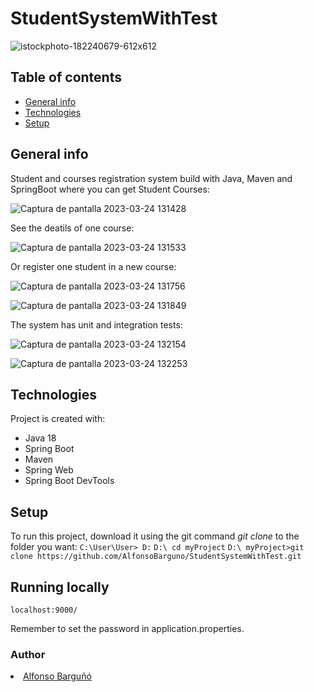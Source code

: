 # StudentSystemWithTest


![istockphoto-182240679-612x612](https://user-images.githubusercontent.com/94359346/227517143-e6ff58fb-43f4-43cf-9369-924ce69767e2.jpg)



## Table of contents
* [General info](#general-info)
* [Technologies](#technologies)
* [Setup](#setup)


## General info
Student and courses registration system build with Java, Maven and SpringBoot where you can get Student Courses:


![Captura de pantalla 2023-03-24 131428](https://user-images.githubusercontent.com/94359346/227518655-d7e84bac-5fa4-4364-8169-f44a515c9928.png)


See the deatils of one course:


![Captura de pantalla 2023-03-24 131533](https://user-images.githubusercontent.com/94359346/227518862-ba4a816e-fbfa-4ce3-9e78-81981d7f3988.png)


Or register one student in a new course:



![Captura de pantalla 2023-03-24 131756](https://user-images.githubusercontent.com/94359346/227519322-2a82d4fb-45dc-4d9a-a80e-6abcbdef5323.png)


![Captura de pantalla 2023-03-24 131849](https://user-images.githubusercontent.com/94359346/227519447-a2c99308-7efa-4516-ae0d-b5c063f4ff37.png)


The system has unit and integration tests:


![Captura de pantalla 2023-03-24 132154](https://user-images.githubusercontent.com/94359346/227520019-392c2d40-fda5-4ad7-8090-dc71217330f9.png)





![Captura de pantalla 2023-03-24 132253](https://user-images.githubusercontent.com/94359346/227520212-675a5edd-3340-463d-bd8e-d89d993f0feb.png)


## Technologies
Project is created with:
- Java 18
- Spring Boot
- Maven
- Spring Web
- Spring Boot DevTools



	
## Setup
To run this project, download it using the git command *git clone* to the folder you want:
    ```
    C:\User\User> D:
    ```
    ```
    D:\ cd myProject
    ```
    ```
    D:\ myProject>git clone https://github.com/AlfonsoBarguno/StudentSystemWithTest.git
    ```





## Running locally 
```
localhost:9000/
```
Remember to set the password in application.properties.




### Author
<li><a href="https://github.com/AlfonsoBarguno">Alfonso Barguñó</a></li>




